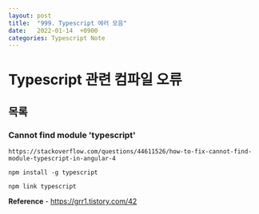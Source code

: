 ```yaml
---
layout: post
title:  "999. Typescript 에러 모음"
date:   2022-01-14  +0900
categories: Typescript Note
---
```

# Typescript 관련 컴파일 오류
## 목록
### Cannot find module 'typescript'
```
https://stackoverflow.com/questions/44611526/how-to-fix-cannot-find-module-typescript-in-angular-4

npm install -g typescript

npm link typescript
```
**Reference** - https://grr1.tistory.com/42